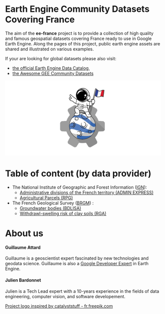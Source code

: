 # Earth Engine Community Datasets Covering France

The aim of the **ee-france** project is to provide a collection of high quality and famous geospatial datasets covering France ready to use in Google Earth Engine. Along the pages of this project, public earth engine assets are shared and illustrated on various examples.

If your are looking for global datasets please also visit:

 - [the official Earth Engine Data Catalog](https://developers.google.com/earth-engine/datasets/catalog),
 - [the Awesome GEE Community Datasets](https://samapriya.github.io/awesome-gee-community-datasets/)

 ![logo-projet](/assets/images/logo-ee-france.png)

# Table of content (by data provider)

- The National Institute of Geographic and Forest Information ([IGN](https://www.ign.fr/)):
    - [Administrative divisions of the French territory (ADMIN EXPRESS)](https://geodatafr.github.io/administrative/ADMIN_EXPRESS_Administrative_boundaries/)
    - [Agricultural Parcels (RPG)](https://geodatafr.github.io/agriculture/RPG_Agricultural-parcels/)
- The French Geological Survey ([BRGM](https://www.brgm.fr/en)) :
    - [Groundwater bodies (BDLISA)](https://geodatafr.github.io/hydrology/BDLISA_Groundwater-bodies/)
    - [Withdrawl-swelling risk of clay soils (RGA)](https://geodatafr.github.io/georisks/RGA_Withdrawl-swelling_risk_of_clay_soils/)


# About us

#### Guillaume Attard
 Guillaume is a geoscientist expert fascinated by new technologies and geodata science. Guillaume is also a [Google Developer Expert](https://developers.google.com/community/experts/directory) in Earth Engine.

#### Julien Bardonnet
Julien is a Tech Lead expert with a 10-years experience in the fields of data engineering, computer vision, and software developement.


<a href="https://fr.freepik.com/vecteurs/astronaute-mignon">Project logo inspired by catalyststuff - fr.freepik.com</a>

